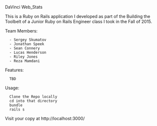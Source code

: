 DaVinci Web_Stats

This is a Ruby on Rails application I developed as part of the Building the Toolbelt of a Junior Ruby on Rails Engineer class I took in the Fall of 2015.

Team Members:

      - Sergey Skumatov
      - Jonathan Speek
      - Sean Connery
      - Lucas Henderson
      - Riley Jones
      - Reza Mamdani

Features:

      TBD
      
Usage:

      Clone the Repo locally
      cd into that directory
      bundle
      rails s

Visit your copy at http://localhost:3000/
